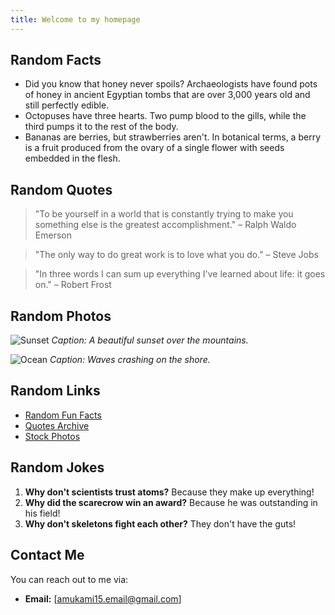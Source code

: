 ```yaml
---
title: Welcome to my homepage
---
```


## Random Facts

- Did you know that honey never spoils? Archaeologists have found pots of honey in ancient Egyptian tombs that are over 3,000 years old and still perfectly edible.
- Octopuses have three hearts. Two pump blood to the gills, while the third pumps it to the rest of the body.
- Bananas are berries, but strawberries aren't. In botanical terms, a berry is a fruit produced from the ovary of a single flower with seeds embedded in the flesh.

## Random Quotes

> "To be yourself in a world that is constantly trying to make you something else is the greatest accomplishment." – Ralph Waldo Emerson

> "The only way to do great work is to love what you do." – Steve Jobs

> "In three words I can sum up everything I've learned about life: it goes on." – Robert Frost

## Random Photos

![Sunset](https://example.com/sunset.jpg)
*Caption: A beautiful sunset over the mountains.*

![Ocean](https://example.com/ocean.jpg)
*Caption: Waves crashing on the shore.*

## Random Links

- [Random Fun Facts](https://www.thefactsite.com)
- [Quotes Archive](https://www.brainyquote.com)
- [Stock Photos](https://www.pexels.com)

## Random Jokes

1. **Why don't scientists trust atoms?** Because they make up everything!
2. **Why did the scarecrow win an award?** Because he was outstanding in his field!
3. **Why don't skeletons fight each other?** They don't have the guts!

## Contact Me

You can reach out to me via:
- **Email:** [amukami15.email@gmail.com]

